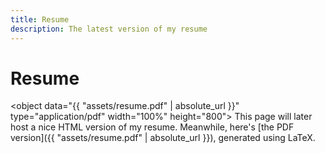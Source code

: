 ```yaml
---
title: Resume
description: The latest version of my resume
---
```


# Resume

<object data="{{ "assets/resume.pdf" | absolute_url }}" type="application/pdf" width="100%" height="800">
This page will later host a nice HTML version of my resume. Meanwhile, here's
[the PDF version]({{ "assets/resume.pdf" | absolute_url }}), generated using LaTeX.
</object>
